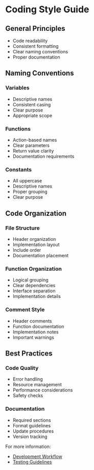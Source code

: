 # Coding Style Guide

## General Principles
- Code readability
- Consistent formatting
- Clear naming conventions
- Proper documentation

## Naming Conventions
### Variables
- Descriptive names
- Consistent casing
- Clear purpose
- Appropriate scope

### Functions
- Action-based names
- Clear parameters
- Return value clarity
- Documentation requirements

### Constants
- All uppercase
- Descriptive names
- Proper grouping
- Clear purpose

## Code Organization
### File Structure
- Header organization
- Implementation layout
- Include order
- Documentation placement

### Function Organization
- Logical grouping
- Clear dependencies
- Interface separation
- Implementation details

### Comment Style
- Header comments
- Function documentation
- Implementation notes
- Important warnings

## Best Practices
### Code Quality
- Error handling
- Resource management
- Performance considerations
- Safety checks

### Documentation
- Required sections
- Format guidelines
- Update procedures
- Version tracking

For more information:
- [Development Workflow](workflow.md)
- [Testing Guidelines](testing.md)
